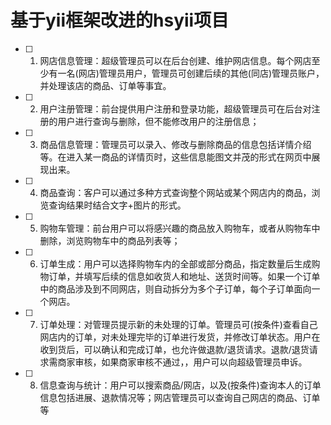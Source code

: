 # 基于yii框架改进的hsyii项目

- [ ] 1. 网店信息管理：超级管理员可以在后台创建、维护网店信息。每个网店至少有一名(网店)管理员用户，管理员可创建后续的其他(同店)管理员账户，并处理该店的商品、订单等事宜。
- [ ] 2. 用户注册管理：前台提供用户注册和登录功能，超级管理员可在后台对注册的用户进行查询与删除，但不能修改用户的注册信息；
- [ ] 3. 商品信息管理：管理员可以录入、修改与删除商品的信息包括详情介绍等。在进入某一商品的详情页时，这些信息能图文并茂的形式在网页中展现出来。
- [ ] 4. 商品查询：客户可以通过多种方式查询整个网站或某个网店内的商品，浏览查询结果时结合文字+图片的形式。
- [ ] 5. 购物车管理：前台用户可以将感兴趣的商品放入购物车，或者从购物车中删除，浏览购物车中的商品列表等；
- [ ] 6. 订单生成：用户可以选择购物车内的全部或部分商品，指定数量后生成购物订单，并填写后续的信息如收货人和地址、送货时间等。如果一个订单中的商品涉及到不同网店，则自动拆分为多个子订单，每个子订单面向一个网店。
- [ ] 7. 订单处理：对管理员提示新的未处理的订单。管理员可(按条件)查看自己网店内的订单，对未处理完毕的订单进行发货，并修改订单状态。用户在收到货后，可以确认和完成订单，也允许做退款/退货请求。退款/退货请求需商家审核，如果商家审核不通过，，用户可以向超级管理员申诉。
- [ ] 8. 信息查询与统计：用户可以搜索商品/网店，以及(按条件)查询本人的订单信息包括进展、退款情况等；网店管理员可以查询自己网店的商品、订单等

